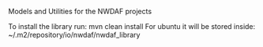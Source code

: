 Models and Utilities for the NWDAF projects

To install the library run:
mvn clean install
For ubuntu it will be stored inside:
~/.m2/repository/io/nwdaf/nwdaf_library